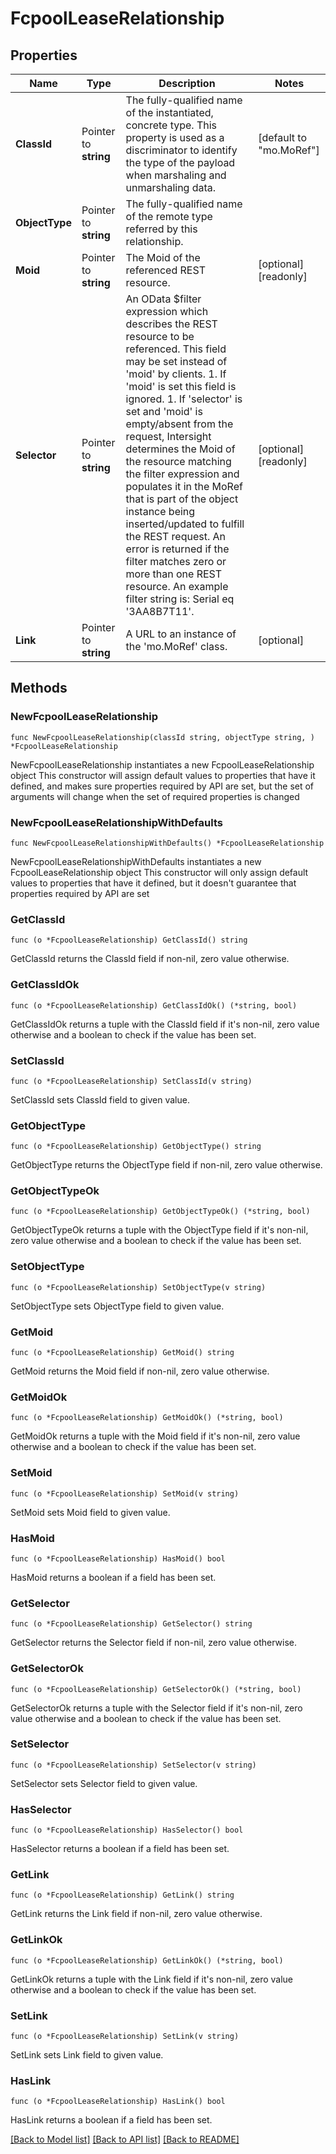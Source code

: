 # FcpoolLeaseRelationship

## Properties

Name | Type | Description | Notes
------------ | ------------- | ------------- | -------------
**ClassId** | Pointer to **string** | The fully-qualified name of the instantiated, concrete type. This property is used as a discriminator to identify the type of the payload when marshaling and unmarshaling data. | [default to "mo.MoRef"]
**ObjectType** | Pointer to **string** | The fully-qualified name of the remote type referred by this relationship. | 
**Moid** | Pointer to **string** | The Moid of the referenced REST resource. | [optional] [readonly] 
**Selector** | Pointer to **string** | An OData $filter expression which describes the REST resource to be referenced. This field may be set instead of &#39;moid&#39; by clients. 1. If &#39;moid&#39; is set this field is ignored. 1. If &#39;selector&#39; is set and &#39;moid&#39; is empty/absent from the request, Intersight determines the Moid of the resource matching the filter expression and populates it in the MoRef that is part of the object instance being inserted/updated to fulfill the REST request. An error is returned if the filter matches zero or more than one REST resource. An example filter string is: Serial eq &#39;3AA8B7T11&#39;. | [optional] [readonly] 
**Link** | Pointer to **string** | A URL to an instance of the &#39;mo.MoRef&#39; class. | [optional] 

## Methods

### NewFcpoolLeaseRelationship

`func NewFcpoolLeaseRelationship(classId string, objectType string, ) *FcpoolLeaseRelationship`

NewFcpoolLeaseRelationship instantiates a new FcpoolLeaseRelationship object
This constructor will assign default values to properties that have it defined,
and makes sure properties required by API are set, but the set of arguments
will change when the set of required properties is changed

### NewFcpoolLeaseRelationshipWithDefaults

`func NewFcpoolLeaseRelationshipWithDefaults() *FcpoolLeaseRelationship`

NewFcpoolLeaseRelationshipWithDefaults instantiates a new FcpoolLeaseRelationship object
This constructor will only assign default values to properties that have it defined,
but it doesn't guarantee that properties required by API are set

### GetClassId

`func (o *FcpoolLeaseRelationship) GetClassId() string`

GetClassId returns the ClassId field if non-nil, zero value otherwise.

### GetClassIdOk

`func (o *FcpoolLeaseRelationship) GetClassIdOk() (*string, bool)`

GetClassIdOk returns a tuple with the ClassId field if it's non-nil, zero value otherwise
and a boolean to check if the value has been set.

### SetClassId

`func (o *FcpoolLeaseRelationship) SetClassId(v string)`

SetClassId sets ClassId field to given value.


### GetObjectType

`func (o *FcpoolLeaseRelationship) GetObjectType() string`

GetObjectType returns the ObjectType field if non-nil, zero value otherwise.

### GetObjectTypeOk

`func (o *FcpoolLeaseRelationship) GetObjectTypeOk() (*string, bool)`

GetObjectTypeOk returns a tuple with the ObjectType field if it's non-nil, zero value otherwise
and a boolean to check if the value has been set.

### SetObjectType

`func (o *FcpoolLeaseRelationship) SetObjectType(v string)`

SetObjectType sets ObjectType field to given value.


### GetMoid

`func (o *FcpoolLeaseRelationship) GetMoid() string`

GetMoid returns the Moid field if non-nil, zero value otherwise.

### GetMoidOk

`func (o *FcpoolLeaseRelationship) GetMoidOk() (*string, bool)`

GetMoidOk returns a tuple with the Moid field if it's non-nil, zero value otherwise
and a boolean to check if the value has been set.

### SetMoid

`func (o *FcpoolLeaseRelationship) SetMoid(v string)`

SetMoid sets Moid field to given value.

### HasMoid

`func (o *FcpoolLeaseRelationship) HasMoid() bool`

HasMoid returns a boolean if a field has been set.

### GetSelector

`func (o *FcpoolLeaseRelationship) GetSelector() string`

GetSelector returns the Selector field if non-nil, zero value otherwise.

### GetSelectorOk

`func (o *FcpoolLeaseRelationship) GetSelectorOk() (*string, bool)`

GetSelectorOk returns a tuple with the Selector field if it's non-nil, zero value otherwise
and a boolean to check if the value has been set.

### SetSelector

`func (o *FcpoolLeaseRelationship) SetSelector(v string)`

SetSelector sets Selector field to given value.

### HasSelector

`func (o *FcpoolLeaseRelationship) HasSelector() bool`

HasSelector returns a boolean if a field has been set.

### GetLink

`func (o *FcpoolLeaseRelationship) GetLink() string`

GetLink returns the Link field if non-nil, zero value otherwise.

### GetLinkOk

`func (o *FcpoolLeaseRelationship) GetLinkOk() (*string, bool)`

GetLinkOk returns a tuple with the Link field if it's non-nil, zero value otherwise
and a boolean to check if the value has been set.

### SetLink

`func (o *FcpoolLeaseRelationship) SetLink(v string)`

SetLink sets Link field to given value.

### HasLink

`func (o *FcpoolLeaseRelationship) HasLink() bool`

HasLink returns a boolean if a field has been set.


[[Back to Model list]](../README.md#documentation-for-models) [[Back to API list]](../README.md#documentation-for-api-endpoints) [[Back to README]](../README.md)


